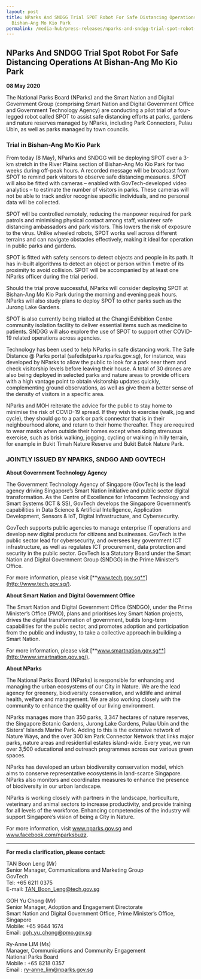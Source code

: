 ```yaml
---
layout: post
title: NParks And SNDGG Trial SPOT Robot For Safe Distancing Operations At
  Bishan-Ang Mo Kio Park
permalink: /media-hub/press-releases/nparks-and-sndgg-trial-spot-robot-for-safe-distancing-operations-at-bishan-ang-mo-kio-park/
---
```

## NParks And SNDGG Trial Spot Robot For Safe Distancing Operations At Bishan-Ang Mo Kio Park

**08 May 2020**

The National Parks Board (NParks) and the Smart Nation and Digital Government Group (comprising Smart Nation and Digital Government Office and Government Technology Agency) are conducting a pilot trial of a four-legged robot called SPOT to assist safe distancing efforts at parks, gardens and nature reserves managed by NParks, including Park Connectors, Pulau Ubin, as well as parks managed by town councils.

### Trial in Bishan-Ang Mo Kio Park

From today (8 May), NParks and SNDGG will be deploying SPOT over a 3-km stretch in the River Plains section of Bishan-Ang Mo Kio Park for two weeks during off-peak hours. A recorded message will be broadcast from SPOT to remind park visitors to observe safe distancing measures. SPOT will also be fitted with cameras – enabled with GovTech-developed video analytics – to estimate the number of visitors in parks. These cameras will not be able to track and/or recognise specific individuals, and no personal data will be collected.

SPOT will be controlled remotely, reducing the manpower required for park patrols and minimising physical contact among staff, volunteer safe distancing ambassadors and park visitors. This lowers the risk of exposure to the virus. Unlike wheeled robots, SPOT works well across different terrains and can navigate obstacles effectively, making it ideal for operation in public parks and gardens.

SPOT is fitted with safety sensors to detect objects and people in its path. It has in-built algorithms to detect an object or person within 1 metre of its proximity to avoid collision. SPOT will be accompanied by at least one NParks officer during the trial period.

Should the trial prove successful, NParks will consider deploying SPOT at Bishan-Ang Mo Kio Park during the morning and evening peak hours. NParks will also study plans to deploy SPOT to other parks such as the Jurong Lake Gardens.

SPOT is also currently being trialled at the Changi Exhibition Centre community isolation facility to deliver essential items such as medicine to patients. SNDGG will also explore the use of SPOT to support other COVID-19 related operations across agencies.

Technology has been used to help NParks in safe distancing work. The Safe Distance @ Parks portal (safedistparks.nparks.gov.sg), for instance, was developed by NParks to allow the public to look for a park near them and check visitorship levels before leaving their house. A total of 30 drones are also being deployed in selected parks and nature areas to provide officers with a high vantage point to obtain visitorship updates quickly, complementing ground observations, as well as give them a better sense of the density of visitors in a specific area.

NParks and MOH reiterate the advice for the public to stay home to minimise the risk of COVID-19 spread. If they wish to exercise (walk, jog and cycle), they should go to a park or park connector that is in their neighbourhood alone, and return to their home thereafter. They are required to wear masks when outside their homes except when doing strenuous exercise, such as brisk walking, jogging, cycling or walking in hilly terrain, for example in Bukit Timah Nature Reserve and Bukit Batok Nature Park.

### JOINTLY ISSUED BY NPARKS, SNDGO AND GOVTECH

**About Government Technology Agency**

The Government Technology Agency of Singapore (GovTech) is the lead agency driving Singapore’s Smart Nation initiative and public sector digital transformation.  As the Centre of Excellence for Infocomm Technology and Smart Systems (ICT & SS), GovTech develops the Singapore Government’s capabilities in Data Science & Artificial Intelligence, Application Development, Sensors & IoT, Digital Infrastructure, and Cybersecurity.

GovTech supports public agencies to manage enterprise IT operations and develop new digital products for citizens and businesses. GovTech is the public sector lead for cybersecurity, and oversees key government ICT infrastructure, as well as regulates ICT procurement, data protection and security in the public sector. GovTech is a Statutory Board under the Smart Nation and Digital Government Group (SNDGG) in the Prime Minister’s Office.

For more information, please visit [**www.tech.gov.sg**](http://www.tech.gov.sg/).

**About Smart Nation and Digital Government Office**

The Smart Nation and Digital Government Office (SNDGO), under the Prime Minister’s Office (PMO), plans and prioritises key Smart Nation projects, drives the digital transformation of government, builds long-term capabilities for the public sector, and promotes adoption and participation from the public and industry, to take a collective approach in building a Smart Nation.  

For more information, please visit [**www.smartnation.gov.sg**](http://www.smartnation.gov.sg/).

**About NParks**

The National Parks Board (NParks) is responsible for enhancing and managing the urban ecosystems of our City in Nature. We are the lead agency for greenery, biodiversity conservation, and wildlife and animal health, welfare and management. We are also working closely with the community to enhance the quality of our living environment.  

NParks manages more than 350 parks, 3,347 hectares of nature reserves, the Singapore Botanic Gardens, Jurong Lake Gardens, Pulau Ubin and the Sisters' Islands Marine Park. Adding to this is the extensive network of Nature Ways, and the over 300 km Park Connector Network that links major parks, nature areas and residential estates island-wide. Every year, we run over 3,500 educational and outreach programmes across our various green spaces.

NParks has developed an urban biodiversity conservation model, which aims to conserve representative ecosystems in land-scarce Singapore. NParks also monitors and coordinates measures to enhance the presence of biodiversity in our urban landscape.

NParks is working closely with partners in the landscape, horticulture, veterinary and animal sectors to increase productivity, and provide training for all levels of the workforce. Enhancing competencies of the industry will support Singapore’s vision of being a City in Nature.

For more information, visit www.nparks.gov.sg and www.facebook.com/nparksbuzz.

---

**For media clarification, please contact:**

TAN Boon Leng (Mr)<br>
Senior Manager, Communications and Marketing Group<br>
GovTech<br>
Tel: +65 6211 0375<br>
E-mail: [TAN_Boon_Leng@tech.gov.sg](mailto:TAN_Boon_Leng@tech.gov.sg)

GOH Yu Chong (Mr)<br>
Senior Manager, Adoption and Engagement Directorate<br>
Smart Nation and Digital Government Office, Prime Minister’s Office, Singapore<br>
Mobile: +65 9644 1674<br>
Email: [goh_yu_chong@pmo.gov.sg](mailto:goh_yu_chong@pmo.gov.sg)

Ry-Anne LIM (Ms)<br>
Manager, Communications and Community Engagement<br>
National Parks Board<br>
Mobile : +65 8218 0357<br>
Email : [ry-anne_lim@nparks.gov.sg](mailto:ry-anne_lim@nparks.gov.sg)